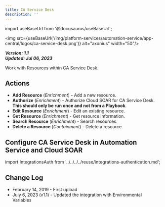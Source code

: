 ```yaml
---
title: CA Service Desk
description: ''
---
```

import useBaseUrl from '@docusaurus/useBaseUrl';

<img src={useBaseUrl('/img/platform-services/automation-service/app-central/logos/ca-service-desk.png')} alt="axonius" width="50"/>

***Version: 1.1  
Updated: Jul 06, 2023***

Work with Resources within CA Service Desk.

## Actions

* **Add Resource** (*Enrichment*) - Add a new resource.
* **Authorize** (*Enrichment*) - Authorize Cloud SOAR for CA Service Desk. **This should only be run once and not from a Playbook**.
* **Edit Resource** (*Enrichment*) - Edit an existing resource.
* **Get Resource** (*Enrichment*) - Get resource information.
* **Search Resource** (*Enrichment*) - Search resources.
* **Delete a Resource** (*Containment*) - Delete a resource.

## Configure CA Service Desk in Automation Service and Cloud SOAR

import IntegrationsAuth from '../../../../reuse/integrations-authentication.md';

<IntegrationsAuth/>

## Change Log

* February 14, 2019 - First upload
* July 6, 2023 (v1.1) - Updated the integration with Environmental Variables
